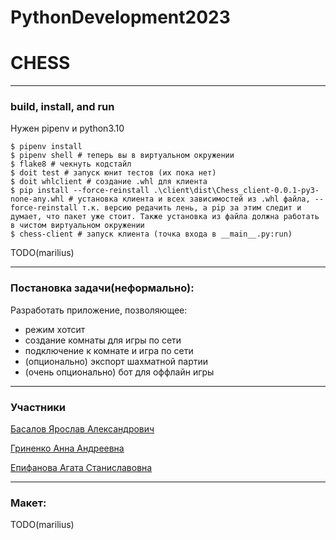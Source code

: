 # PythonDevelopment2023

# CHESS # 
---

### build, install, and run

Нужен pipenv и python3.10

```
$ pipenv install
$ pipenv shell # теперь вы в виртуальном окружении
$ flake8 # чекнуть кодстайл
$ doit test # запуск юнит тестов (их пока нет)
$ doit whlclient # создание .whl для клиента
$ pip install --force-reinstall .\client\dist\Chess_client-0.0.1-py3-none-any.whl # установка клиента и всех зависимостей из .whl файла, --force-reinstall т.к. версию редачить лень, а pip за этим следит и думает, что пакет уже стоит. Также установка из файла должна работать в чистом виртуальном окружении
$ сhess-client # запуск клиента (точка входа в __main__.py:run)
```
TODO(marilius)

---
### Постановка задачи(неформально):

Разработать приложение, позволяющее:
+ режим хотсит
+ создание комнаты для игры по сети
+ подключение к комнате и игра по сети
+ (опционально) экспорт шахматной партии
+ (очень опционально) бот для оффлайн игры

---
### Участники

[Басалов Ярослав Александрович](https://github.com/Marilius)

[Гриненко Анна Андреевна](https://github.com/VeryLittleAnna)

[Епифанова Агата Станиславовна]()

---
### Макет:

TODO(marilius)
